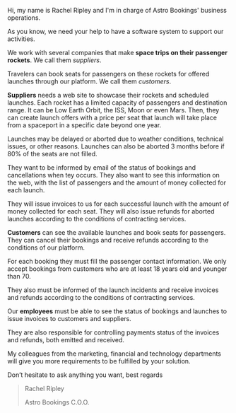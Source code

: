 Hi, my name is Rachel Ripley and I'm in charge of Astro Bookings' business operations.

As you know, we need your help to have a software system to support our activities.

We work with several companies that make **space trips on their passenger rockets**. We call them _suppliers_.

Travelers can book seats for passengers on these rockets for offered launches through our platform. We call them _customers_.

**Suppliers** needs a web site to showcase their rockets and scheduled launches. Each rocket has a limited capacity of passengers and destination range. It can be Low Earth Orbit, the ISS, Moon or even Mars. Then, they can create launch offers with a price per seat that launch will take place from a spaceport in a specific date beyond one year.

Launches may be delayed or aborted due to weather conditions, technical issues, or other reasons. Launches can also be aborted 3 months before if 80% of the seats are not filled.

They want to be informed by email of the status of bookings and cancellations when tey occurs. They also want to see this information on the web, with the list of passengers and the amount of money collected for each launch.

They will issue invoices to us for each successful launch with the amount of money collected for each seat. They will also issue refunds for aborted launches according to the conditions of contracting services.

**Customers** can see the available launches and book seats for passengers. They can cancel their bookings and receive refunds according to the conditions of our platform.

For each booking they must fill the passenger contact information. We only accept bookings from customers who are at least 18 years old and younger than 70.

They also must be informed of the launch incidents and receive invoices and refunds according to the conditions of contracting services.

Our **employees** must be able to see the status of bookings and launches to issue invoices to customers and suppliers.

They are also responsible for controlling payments status of the invoices and refunds, both emitted and received.

My colleagues from the marketing, financial and technology departments will give you more requirements to be fulfilled by your solution.

Don’t hesitate to ask anything you want, best regards

> Rachel Ripley
>
> Astro Bookings C.O.O.
